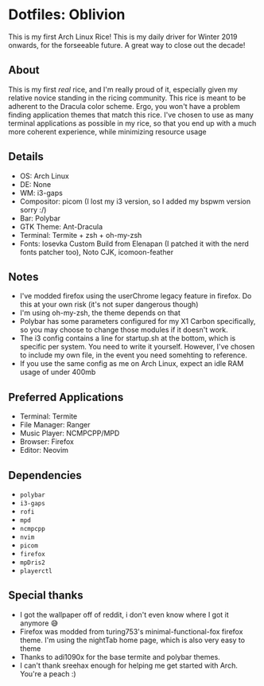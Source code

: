 # Dotfiles: Oblivion
This is my first Arch Linux Rice! This is my daily driver for Winter 2019 onwards, for the forseeable future. A great way to close out the decade!

## About
This is my first *real* rice, and I'm really proud of it, especially given my relative novice standing in the ricing community. This rice is meant to be adherent to the Dracula color scheme. Ergo, you won't have a problem finding application themes that match this rice. I've chosen to use as many terminal applications as possible in my rice, so that you end up with a much more coherent experience, while minimizing resource usage

## Details
* OS: Arch Linux
* DE: None
* WM: i3-gaps
* Compositor: picom (I lost my i3 version, so I added my bspwm version sorry :/)
* Bar: Polybar
* GTK Theme: Ant-Dracula
* Terminal: Termite + zsh + oh-my-zsh
* Fonts: Iosevka Custom Build from Elenapan (I patched it with the nerd fonts patcher too), Noto CJK, icomoon-feather

## Notes
* I've modded firefox using the userChrome legacy feature in firefox. Do this at your own risk (it's not super dangerous though)
* I'm using oh-my-zsh, the theme depends on that
* Polybar has some parameters configured for my X1 Carbon specifically, so you may choose to change those modules if it doesn't work.
* The i3 config contains a line for startup.sh at the bottom, which is specific per system. You need to write it yourself. However, I've chosen to include my own file, in the event
    you need somehting to reference.
* If you use the same config as me on Arch Linux, expect an idle RAM usage of under 400mb

## Preferred Applications
* Terminal: Termite
* File Manager: Ranger
* Music Player: NCMPCPP/MPD
* Browser: Firefox
* Editor: Neovim

## Dependencies
* `polybar`
* `i3-gaps`
* `rofi`
* `mpd`
* `ncmpcpp`
* `nvim`
* `picom`
* `firefox`
* `mpDris2`
* `playerctl`

## Special thanks
* I got the wallpaper off of reddit, i don't even know where I got it anymore 😅
* Firefox was modded from turing753's minimal-functional-fox firefox theme. I'm using the nightTab home page, which is also very easy to theme
* Thanks to adi1090x for the base termite and polybar themes.
* I can't thank sreehax enough for helping me get started with Arch. You're a peach :)


